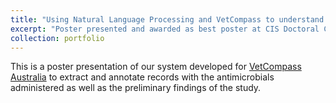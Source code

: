 ```yaml
---
title: "Using Natural Language Processing and VetCompass to understand antimicrobial usage patterns in Australia"
excerpt: "Poster presented and awarded as best poster at CIS Doctoral Colloquim 2019, Australia Veterinary Conference 2019, and Australasia Computer Science Week 2020 <br/><a href='/files/CISDQ_POSTER.pdf'><img src='/images/CIS_Poster_smaller.png'></a>"
collection: portfolio
---
```


This is a poster presentation of our system developed for [VetCompass Australia](https://www.vetcompass.com.au/) to extract and annotate records with the antimicrobials administered as well as the preliminary findings of the study.

